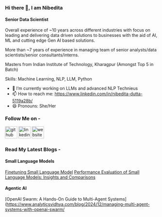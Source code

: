 ### Hi there 👋, I am Nibedita
#### Senior Data Scientist

Overall experience of ~10 years across different industries with focus on leading and delivering data driven solutions to businesses with the aid of AI, ML and cutting edge Gen AI based solutions. 

More than ~7 years of experience in managing team of senior analysts/data scientists/senior consultants/interns.

Masters from Indian Institute of Technology, Kharagpur (Amongst Top 5 in Batch)

Skills: Machine Learning, NLP, LLM, Python

- 🔭 I’m currently working on LLMs and advanced NLP Technieus
- 📫 How to reach me: https://www.linkedin.com/in/nibedita-dutta-5119a28b/ 
- 😄 Pronouns: She/Her



### Follow Me on - 

[<img src='https://cdn.jsdelivr.net/npm/simple-icons@3.0.1/icons/github.svg' alt='github' height='40'>](https://github.com/mimiwb007)  [<img src='https://cdn.jsdelivr.net/npm/simple-icons@3.0.1/icons/linkedin.svg' alt='linkedin' height='40'>](https://www.linkedin.com/in/nibedita-dutta-5119a28b//)  [<img src='https://cdn.jsdelivr.net/npm/simple-icons@3.0.1/icons/icloud.svg' alt='website' height='40'>](https://www.analyticsvidhya.com/blog/author/mimi6/)  

### Read My Latest Blogs - 

####  Small Language Models

[Finetuning Small Language Model](https://www.analyticsvidhya.com/blog/2024/12/news-classification-by-fine-tuning-small-language-model)
[Performance Evaluation of Small Language Models: Insights and Comparisons](https://www.analyticsvidhya.com/blog/2024/11/performance-evaluation-of-small-language-models/)

####  Agentic AI
[OpenAI Swarm: A Hands-On Guide to Multi-Agent Systems](https://www.analyticsvidhya.com/blog/2024/12/managing-multi-agent-systems-with-openai-swarm/




